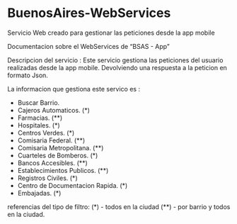 # BuenosAires-WebServices
Servicio Web creado para gestionar las peticiones desde la app mobile


Documentacion sobre el WebServices de  “BSAS - App”


Descripcion del servicio : 	Este servicio gestiona las peticiones del usuario realizadas desde la app mobile.  Devolviendo una respuesta a la peticion en formato Json.

La informacion que gestiona este servico es : 

- Buscar Barrio.
- Cajeros Automaticos. (*)
- Farmacias. (**)
- Hospitales.  (*)
- Centros Verdes. (*)
- Comisaria Federal. (**)
- Comisaria Metropolitana. (**)
- Cuarteles de Bomberos. (*)
- Bancos Accesibles. (**)
- Establecimientos Publicos. (**)
- Registros Civiles. (*)
- Centro de Documentacion Rapida. (*)
- Embajadas. (*)

referencias del tipo de filtro:  (*) - todos en la ciudad  (**) - por barrio y todos en la ciudad.